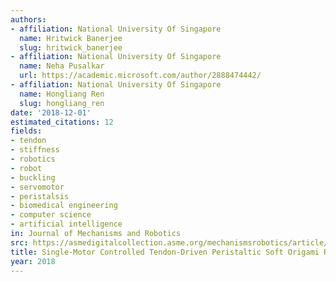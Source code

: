 ```yaml
---
authors:
- affiliation: National University Of Singapore
  name: Hritwick Banerjee
  slug: hritwick_banerjee
- affiliation: National University Of Singapore
  name: Neha Pusalkar
  url: https://academic.microsoft.com/author/2888474442/
- affiliation: National University Of Singapore
  name: Hongliang Ren
  slug: hongliang_ren
date: '2018-12-01'
estimated_citations: 12
fields:
- tendon
- stiffness
- robotics
- robot
- buckling
- servomotor
- peristalsis
- biomedical engineering
- computer science
- artificial intelligence
in: Journal of Mechanisms and Robotics
src: https://asmedigitalcollection.asme.org/mechanismsrobotics/article/10/6/064501/367086/Single-Motor-Controlled-Tendon-Driven-Peristaltic
title: Single-Motor Controlled Tendon-Driven Peristaltic Soft Origami Robot
year: 2018
---
```

